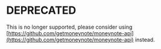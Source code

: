 # DEPRECATED 

This is no longer supported, please consider using [https://github.com/getmoneynote/moneynote-api](https://github.com/getmoneynote/moneynote-api) instead.
